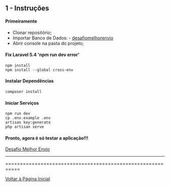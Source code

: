 ## 1 - Instruções

#### Primeiramente

* Clonar repositório;
* Importar Banco de Dados: - [desafiomelhorenvio](_SQL/base_desafiomelhorenvio.sql)
* Abrir console na pasta do projeto;

#### Fix Laravel 5.4 'npm run dev error'
```
npm install
npm install --global cross-env
```

#### Instalar Dependências
```
composer install
```

#### Iniciar Serviços

```
npm run dev
cp .env.example .env
artisan key:generate
php artisan serve
```

#### Pronto, agora é só testar a aplicação!!!
[Desafio Melhor Envio](http://localhost:8000/)
***

===========================================================

[Voltar à Página Inicial](README.md)